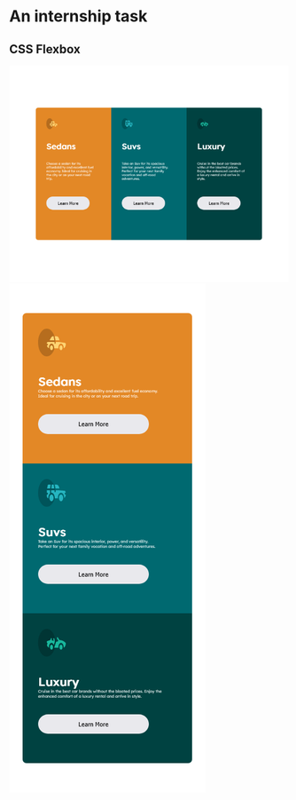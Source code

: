 # An internship task

## CSS Flexbox

![Desktop View](./IMG/Desktop.png)
![Mobile View](./IMG/Mobile.png)
